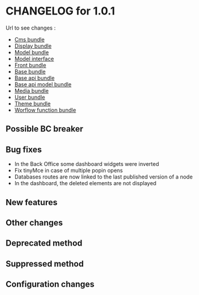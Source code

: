 # CHANGELOG for 1.0.1

Url to see changes : 

 - [Cms bundle](https://github.com/open-orchestra/open-orchestra-cms-bundle/compare/v1.0.0...v1.0.1)
 - [Display bundle](https://github.com/open-orchestra/open-orchestra-display-bundle/compare/v1.0.0...v1.0.1)
 - [Model bundle](https://github.com/open-orchestra/open-orchestra-model-bundle/compare/v1.0.0...v1.0.1)
 - [Model interface](https://github.com/open-orchestra/open-orchestra-model-interface/compare/v1.0.0...v1.0.1)
 - [Front bundle](https://github.com/open-orchestra/open-orchestra-front-bundle/compare/v1.0.0...v1.0.1)
 - [Base bundle](https://github.com/open-orchestra/open-orchestra-base-bundle/compare/v1.0.0...v1.0.1)
 - [Base api bundle](https://github.com/open-orchestra/open-orchestra-base-api-bundle/compare/v1.0.0...v1.0.1)
 - [Base api model bundle](https://github.com/open-orchestra/open-orchestra-base-api-mongo-model-bundle/compare/v1.0.0...v1.0.1)
 - [Media bundle](https://github.com/open-orchestra/open-orchestra-media-bundle/compare/v1.0.0...v1.0.1)
 - [User bundle](https://github.com/open-orchestra/open-orchestra-user-bundle/compare/v1.0.0...v1.0.1)
 - [Theme bundle](https://github.com/open-orchestra/open-orchestra-theme-bundle/compare/v1.0.0...v1.0.1)
 - [Worflow function bundle](https://github.com/open-orchestra/open-orchestra-worflow-function-bundle/compare/v1.0.0...v1.0.1)

## Possible BC breaker
  
## Bug fixes

  - In the Back Office some dashboard widgets were inverted
  - Fix tinyMce in case of multiple popin opens
  - Databases routes are now linked to the last published version of a node
  - In the dashboard, the deleted elements are not displayed

## New features

## Other changes

## Deprecated method

## Suppressed method

## Configuration changes
